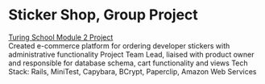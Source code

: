 # Sticker Shop, Group Project
[Turing School Module 2 Project](https://github.com/turingschool/curriculum/blob/master/source/projects/little_shop.markdown) <br>
Created e-commerce platform for ordering developer stickers with administrative functionality
Project Team Lead, liaised with product owner and responsible for database schema, cart functionality and views
Tech Stack: Rails, MiniTest, Capybara, BCrypt, Paperclip, Amazon Web Services

